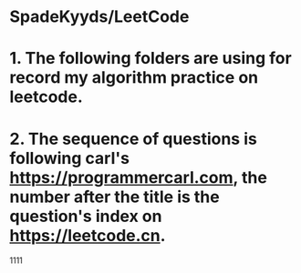 # SpadeKyyds/LeetCode
# 
# 1. The following folders are using for record my algorithm practice on leetcode.
# 2. The sequence of questions is following carl's https://programmercarl.com, the number after the title is the question's index on https://leetcode.cn. 

1111